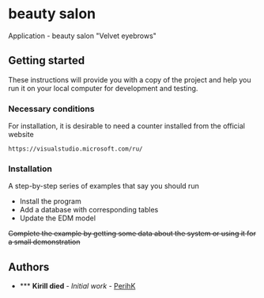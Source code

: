 # beauty salon

Application - beauty salon "Velvet eyebrows"

## Getting started

These instructions will provide you with a copy of the project and help you run it on your local computer for development and testing.

### Necessary conditions

For installation, it is desirable to need a counter installed from the official website


```
https://visualstudio.microsoft.com/ru/
```

### Installation

A step-by-step series of examples that say you should run

* Install the program
* Add a database with corresponding tables
* Update the EDM model



~~Complete the example by getting some data about the system or using it for a small demonstration~~

## Authors

* *** **Kirill died** - *Initial work* - [PerihK](https://github.com/PerihK )
